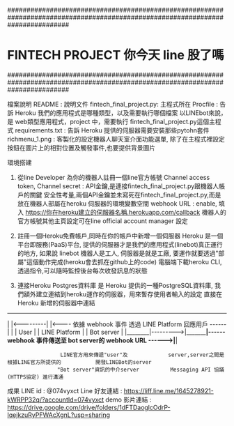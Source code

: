 ################################################################################################################################
#                                            FINTECH PROJECT  你今天 line 股了嗎                                                #
################################################################################################################################

檔案說明
README                  : 說明文件
fintech_final_project.py: 主程式所在
Procfile                : 告訴 Heroku 我們的應用程式是哪種類型，以及需要執行哪個檔案
                          以LINEbot來說，是 web類型應用程式，project 中，需要執行 fintech_final_project.py這個主程式
requirements.txt        : 告訴 Heroku 提供的伺服器需要安裝那些pytohn套件
richmenu_1.png          : 客製化的設定機器人聊天室介面功能選單, 除了在主程式裡設定按鈕在圖片上的相對位置及觸發事件,也要提供背景圖片



環境搭建
1. 從line Developer 為你的機器人註冊一個line官方帳號
   Channel access token, Channel secret : API金鑰,是連接fintech_final_project.py跟機器人帳戶的關鍵
                                          安全性考量,兩個API金鑰並未寫死在fintech_final_project.py,而是放在機器人部屬在heroku
                                          伺服器的環境變數空間
   webhook URL                          : enable, 填入 https://你在heroku建立的伺服器名稱.herokuapp.com/callback
   機器人的官方帳號其他主頁設定可在line official account manager 設定

2. 註冊一個Heroku免費帳戶,同時在你的帳戶中新增一個伺服器
   Heroku 是一個平台即服務(PaaS)平台, 提供的伺服器才是我們的應用程式(linebot)真正運行的地方, 
   如果說 linebot 機器人是工人, 伺服器是就是工廠, 要運作就要透過"部屬"這個動作完成(heroku會去抓在github上的code)
   電腦端下載heroku CLI, 透過指令,可以隨時監控後台每次收發訊息的狀態
   
3. 連接Heroku Postgres資料庫
   是 Heroku 提供的一種PostgreSQL資料庫, 我們額外建立連結到heroku運作的伺服器，用來暫存使用者輸入的設定
   直接在 Heroku 新增的伺服器中連結

  ________            _________________________                                                            __________________
 |        |<---------|                         |<---- 依據 webhook 事件 透過 LINE Platform 回應用戶 ------|                  | 
 |  User  |          |      LINE Platform      |                                                          |    Bot server    |
 |________|--------->|_________________________|------ webhook 事件傳送至 bot server的 webhook URL ------>|__________________|
                 
                     LINE官方用來傳遞"user"及             server,server之間是根據LINE官方所提供的           開發LINEBot的server
                    "Bot server"資訊的中介server          Messaging API 協議(HTTPS協定) 進行溝通
                                                                
成果
LINE id                 : @074vyxct
Line 好友連結            : https://liff.line.me/1645278921-kWRPP32q/?accountId=074vyxct
demo 影片連結            : https://drive.google.com/drive/folders/1dFTDaoglcOdrP-IqejkzuRyPFWAcXgnL?usp=sharing
